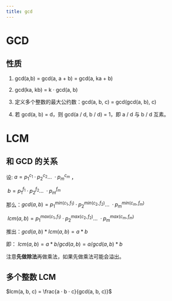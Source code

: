 ```yaml
---
title: gcd
---
```

# GCD

## 性质

1. gcd(a,b) = gcd(a, a + b) = gcd(a, ka + b)

2. gcd(ka, kb) = k · gcd(a, b)

3. 定义多个整数的最大公约数：gcd(a, b, c) = gcd(gcd(a, b), c)

4. 若 gcd(a, b) = d，则 gcd(a / d, b / d) = 1，即 a / d 与 b / d 互素。

# LCM

## 和 GCD 的关系

设: $a = p_1^{c_1}·p_2^{c_2}\dots\ ·p_m^{c_m}$ ，

​    $b = p_1^{f_1}·p_2^{f_2}\dots\ ·p_m^{f_m}$

那么：$gcd(a, b) = p_1^{min(c_1, f_1)}·p_2^{min(c_2, f_2)}\dots\ ·p_m^{min(c_m, f_m)}$

​     $lcm(a, b) = p_1^{max(c_1, f_1)}·p_2^{max(c_2, f_2)}\dots\ ·p_m^{max(c_m, f_m)}$

推出：$gcd(a, b) * lcm(a, b) = a * b$

即：  $lcm(a, b) = a * b / gcd(a, b) = a / gcd(a, b) * b$

注意**先做除法**再做乘法，如果先做乘法可能会溢出。



## 多个整数 LCM

$lcm(a, b, c) = \frac{a · b · c}{gcd(a, b, c)}$